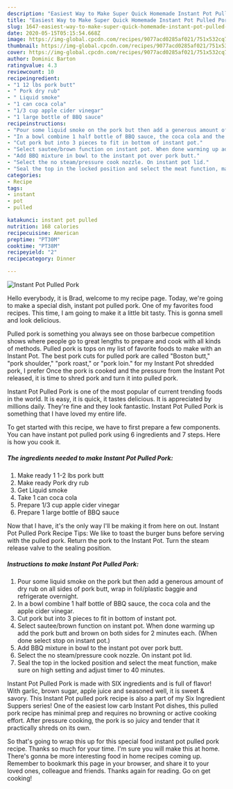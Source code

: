 ```yaml
---
description: "Easiest Way to Make Super Quick Homemade Instant Pot Pulled Pork"
title: "Easiest Way to Make Super Quick Homemade Instant Pot Pulled Pork"
slug: 1647-easiest-way-to-make-super-quick-homemade-instant-pot-pulled-pork
date: 2020-05-15T05:15:54.668Z
image: https://img-global.cpcdn.com/recipes/9077acd0285af021/751x532cq70/instant-pot-pulled-pork-recipe-main-photo.jpg
thumbnail: https://img-global.cpcdn.com/recipes/9077acd0285af021/751x532cq70/instant-pot-pulled-pork-recipe-main-photo.jpg
cover: https://img-global.cpcdn.com/recipes/9077acd0285af021/751x532cq70/instant-pot-pulled-pork-recipe-main-photo.jpg
author: Dominic Barton
ratingvalue: 4.3
reviewcount: 10
recipeingredient:
- "1 12 lbs pork butt"
- " Pork dry rub"
- " Liquid smoke"
- "1 can coca cola"
- "1/3 cup apple cider vinegar"
- "1 large bottle of BBQ sauce"
recipeinstructions:
- "Pour some liquid smoke on the pork but then add a generous amount of dry rub on all sides of pork butt, wrap in foil/plastic baggie and refrigerate overnight."
- "In a bowl combine 1 half bottle of BBQ sauce, the coca cola and the apple cider vinegar."
- "Cut pork but into 3 pieces to fit in bottom of instant pot."
- "Select sautee/brown function on instant pot. When done warming up add the pork butt and brown on both sides for 2 minutes each. (When done select stop on instant pot.)"
- "Add BBQ mixture in bowl to the instant pot over pork butt."
- "Select the no steam/pressure cook nozzle. On instant pot lid."
- "Seal the top in the locked position and select the meat function, make sure on high setting and adjust timer to 40 minutes."
categories:
- Recipe
tags:
- instant
- pot
- pulled

katakunci: instant pot pulled 
nutrition: 168 calories
recipecuisine: American
preptime: "PT30M"
cooktime: "PT38M"
recipeyield: "2"
recipecategory: Dinner

---
```



![Instant Pot Pulled Pork](https://img-global.cpcdn.com/recipes/9077acd0285af021/751x532cq70/instant-pot-pulled-pork-recipe-main-photo.jpg)

Hello everybody, it is Brad, welcome to my recipe page. Today, we're going to make a special dish, instant pot pulled pork. One of my favorites food recipes. This time, I am going to make it a little bit tasty. This is gonna smell and look delicious.

Pulled pork is something you always see on those barbecue competition shows where people go to great lengths to prepare and cook with all kinds of methods. Pulled pork is tops on my list of favorite foods to make with an Instant Pot. The best pork cuts for pulled pork are called &#34;Boston butt,&#34; &#34;pork shoulder,&#34; &#34;pork roast,&#34; or &#34;pork loin.&#34; for my Instant Pot shredded pork, I prefer Once the pork is cooked and the pressure from the Instant Pot released, it is time to shred pork and turn it into pulled pork.

Instant Pot Pulled Pork is one of the most popular of current trending foods in the world. It is easy, it is quick, it tastes delicious. It is appreciated by millions daily. They're fine and they look fantastic. Instant Pot Pulled Pork is something that I have loved my entire life.


To get started with this recipe, we have to first prepare a few components. You can have instant pot pulled pork using 6 ingredients and 7 steps. Here is how you cook it.

<!--inarticleads1-->

##### The ingredients needed to make Instant Pot Pulled Pork:

1. Make ready 1 1-2 lbs pork butt
1. Make ready  Pork dry rub
1. Get  Liquid smoke
1. Take 1 can coca cola
1. Prepare 1/3 cup apple cider vinegar
1. Prepare 1 large bottle of BBQ sauce


Now that I have, it&#39;s the only way I&#39;ll be making it from here on out. Instant Pot Pulled Pork Recipe Tips: We like to toast the burger buns before serving with the pulled pork. Return the pork to the Instant Pot. Turn the steam release valve to the sealing position. 

<!--inarticleads2-->

##### Instructions to make Instant Pot Pulled Pork:

1. Pour some liquid smoke on the pork but then add a generous amount of dry rub on all sides of pork butt, wrap in foil/plastic baggie and refrigerate overnight.
1. In a bowl combine 1 half bottle of BBQ sauce, the coca cola and the apple cider vinegar.
1. Cut pork but into 3 pieces to fit in bottom of instant pot.
1. Select sautee/brown function on instant pot. When done warming up add the pork butt and brown on both sides for 2 minutes each. (When done select stop on instant pot.)
1. Add BBQ mixture in bowl to the instant pot over pork butt.
1. Select the no steam/pressure cook nozzle. On instant pot lid.
1. Seal the top in the locked position and select the meat function, make sure on high setting and adjust timer to 40 minutes.


Instant Pot Pulled Pork is made with SIX ingredients and is full of flavor! With garlic, brown sugar, apple juice and seasoned well, it is sweet &amp; savory. This Instant Pot pulled pork recipe is also a part of my Six Ingredient Suppers series! One of the easiest low carb Instant Pot dishes, this pulled pork recipe has minimal prep and requires no browning or active cooking effort. After pressure cooking, the pork is so juicy and tender that it practically shreds on its own. 

So that's going to wrap this up for this special food instant pot pulled pork recipe. Thanks so much for your time. I'm sure you will make this at home. There's gonna be more interesting food in home recipes coming up. Remember to bookmark this page in your browser, and share it to your loved ones, colleague and friends. Thanks again for reading. Go on get cooking!
